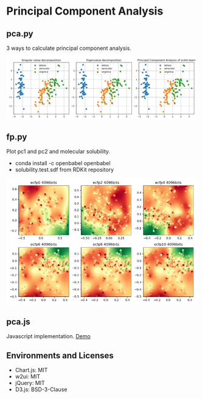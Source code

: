# Principal Component Analysis

## pca.py

3 ways to calculate principal component analysis.

<img src="doc/pca.png" width="500" alt="pca" />

## fp.py

Plot pc1 and pc2 and molecular solubility.

- conda install -c openbabel openbabel
- solubility.test.sdf from RDKit repository

<img src="doc/fp.png" width="500" alt="fp" />

## pca.js

Javascript implementation. [Demo](https://taneishi.github.io/pca)

## Environments and Licenses

- Chart.js: MIT 
- w2ui: MIT
- jQuery: MIT
- D3.js: BSD-3-Clause
